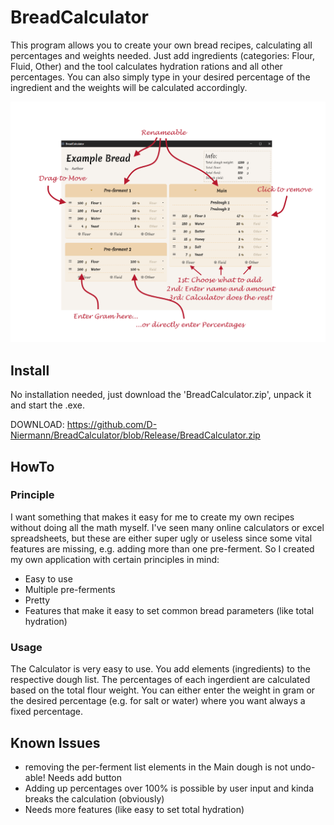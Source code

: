 # BreadCalculator

This program allows you to create your own bread recipes, calculating all percentages and weights needed. Just add ingredients (categories: Flour, Fluid, Other) and the tool calculates hydration rations and all other percentages. You can also simply type in your desired percentage of the ingredient and the weights will be calculated accordingly. 

![alt text](https://github.com/D-Niermann/BreadCalculator/blob/master/Images/TutImg.png)


## Install

No installation needed, just download the 'BreadCalculator.zip', unpack it and start the .exe.

DOWNLOAD: https://github.com/D-Niermann/BreadCalculator/blob/Release/BreadCalculator.zip



## HowTo
### Principle
I want something that makes it easy for me to create my own recipes without doing all the math myself. I've seen many online calculators or excel spreadsheets, but these are either super ugly or useless since some vital features are missing, e.g. adding more than one pre-ferment. So I created my own application with certain principles in mind:
- Easy to use
- Multiple pre-ferments
- Pretty
- Features that make it easy to set common bread parameters (like total hydration)
### Usage
The Calculator is very easy to use. You add elements (ingredients) to the respective dough list. The percentages of each ingerdient are calculated based on the total flour weight. You can either enter the weight in gram or the desired percentage (e.g. for salt or water) where you want always a fixed percentage.




## Known Issues
- removing the per-ferment list elements in the Main dough is not undo-able! Needs add button
- Adding up percentages over 100% is possible by user input and kinda breaks the calculation (obviously)
- Needs more features (like easy to set total hydration)
